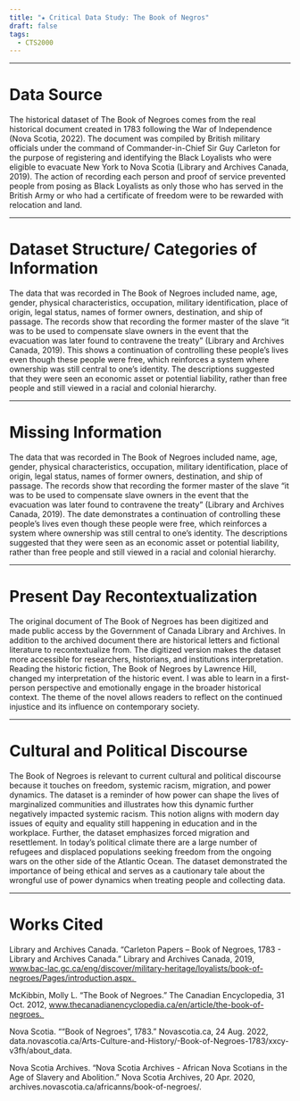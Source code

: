 ```yaml
---
title: "★ Critical Data Study: The Book of Negros"
draft: false
tags:
  - CTS2000
---
```

___
# Data Source
The historical dataset of The Book of Negroes comes from the real historical document created in 1783 following the War of Independence (Nova Scotia, 2022). The document was compiled by British military officials under the command of Commander-in-Chief Sir Guy Carleton for the purpose of registering and identifying the Black Loyalists who were eligible to evacuate New York to Nova Scotia (Library and Archives Canada, 2019). The action of recording each person and proof of service prevented people from posing as Black Loyalists as only those who has served in the British Army or who had a certificate of freedom were to be rewarded with relocation and land.
___
# Dataset Structure/ Categories of Information 
The data that was recorded in The Book of Negroes included name, age, gender, physical characteristics, occupation, military identification, place of origin, legal status, names of former owners, destination, and ship of passage. The records show that recording the former master of the slave “it was to be used to compensate slave owners in the event that the evacuation was later found to contravene the treaty” (Library and Archives Canada, 2019). This shows a continuation of controlling these people’s lives even though these people were free, which reinforces a system where ownership was still central to one’s identity. The descriptions suggested that they were seen an economic asset or potential liability, rather than free people and still viewed in a racial and colonial hierarchy.
___
# Missing Information 
The data that was recorded in The Book of Negroes included name, age, gender, physical characteristics, occupation, military identification, place of origin, legal status, names of former owners, destination, and ship of passage. The records show that recording the former master of the slave “it was to be used to compensate slave owners in the event that the evacuation was later found to contravene the treaty” (Library and Archives Canada, 2019). The date demonstrates a continuation of controlling these people’s lives even though these people were free, which reinforces a system where ownership was still central to one’s identity. The descriptions suggested that they were seen as an economic asset or potential liability, rather than free people and still viewed in a racial and colonial hierarchy.
___
# Present Day Recontextualization 
The original document of The Book of Negroes has been digitized and made public access by the Government of Canada Library and Archives. In addition to the archived document there are historical letters and fictional literature to recontextualize from. The digitized version makes the dataset more accessible for researchers, historians, and institutions interpretation. Reading the historic fiction, The Book of Negroes by Lawrence Hill, changed my interpretation of the historic event. I was able to learn in a first-person perspective and emotionally engage in the broader historical context. The theme of the novel allows readers to reflect on the continued injustice and its influence on contemporary society.
___
# Cultural and Political Discourse 
The Book of Negroes is relevant to current cultural and political discourse because it touches on freedom, systemic racism, migration, and power dynamics. The dataset is a reminder of how power can shape the lives of marginalized communities and illustrates how this dynamic further negatively impacted systemic racism. This notion aligns with modern day issues of equity and equality still happening in education and in the workplace. Further, the dataset emphasizes forced migration and resettlement. In today’s political climate there are a large number of refugees and displaced populations seeking freedom from the ongoing wars on the other side of the Atlantic Ocean. The dataset demonstrated the importance of being ethical and serves as a cautionary tale about the wrongful use of power dynamics when treating people and collecting data. 
___
# Works Cited 
Library and Archives Canada. “Carleton Papers – Book of Negroes, 1783 - Library and Archives Canada.” Library and Archives Canada, 2019, www.bac-lac.gc.ca/eng/discover/military-heritage/loyalists/book-of-negroes/Pages/introduction.aspx. 

McKibbin, Molly L. “The Book of Negroes.” The Canadian Encyclopedia, 31 Oct. 2012, www.thecanadianencyclopedia.ca/en/article/the-book-of-negroes. 

Nova Scotia. ““Book of Negroes”, 1783.” Novascotia.ca, 24 Aug. 2022, data.novascotia.ca/Arts-Culture-and-History/-Book-of-Negroes-1783/xxcy-v3fh/about_data. 

Nova Scotia Archives. “Nova Scotia Archives - African Nova Scotians in the Age of Slavery and Abolition.” Nova Scotia Archives, 20 Apr. 2020, archives.novascotia.ca/africanns/book-of-negroes/.